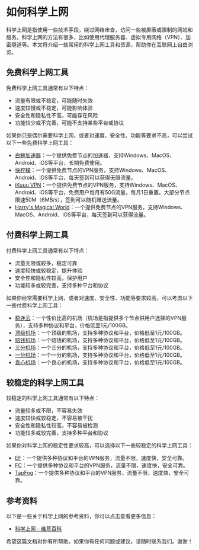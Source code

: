 # 如何科学上网

科学上网是指使用一些技术手段，绕过网络审查，访问一些被屏蔽或限制的网站和服务。科学上网的方法有很多，比如使用代理服务器、虚拟专用网络（VPN）、加密隧道等。本文将介绍一些常用的科学上网工具和资源，帮助你在互联网上自由浏览。

## 免费科学上网工具

免费科学上网工具通常有以下特点：

- 流量有限或不稳定，可能随时失效
- 速度较慢或不稳定，可能影响体验
- 安全性和隐私性不高，可能存在风险
- 功能较少或不完善，可能不支持某些平台或协议

如果你只是偶尔需要科学上网，或者对速度、安全性、功能等要求不高，可以尝试以下一些免费科学上网工具：

- [白鲸加速器](https://www.bjch123.com/?mid=3059)：一个提供免费节点的加速器，支持Windows、MacOS、Android、iOS等平台，长期免费使用。
- [快柠檬](https://knmvb.site/s/siri01/qzijhdg)：一个提供免费节点的VPN服务，支持Windows、MacOS、Android、iOS等平台，每天签到可以获得无限流量。
- [iKuuu VPN](https://ikuuu.art/user#)：一个提供免费节点的VPN服务，支持Windows、MacOS、Android、iOS等平台，免费用户每月有50G流量，每月1日重置。大部分节点限速50M（6MB/s），签到可以随机赠送流量。
- [Harry's Magical World](https://zfjvpn.gitbook.io/123/)：一个提供免费节点的VPN服务，支持Windows、MacOS、Android、iOS等平台，每天签到可以获得流量。

## 付费科学上网工具

付费科学上网工具通常有以下特点：

- 流量无限或较多，稳定可靠
- 速度较快或较稳定，提升体验
- 安全性和隐私性较高，保护用户
- 功能较多或较完善，支持多种平台和协议

如果你经常需要科学上网，或者对速度、安全性、功能等要求较高，可以考虑以下一些付费科学上网工具：

- [稳连云](https://xn--9kqq77hqun.com/#/dashboard)：一个性价比高的机场（机场是指提供多个节点供用户选择的VPN服务），支持多种协议和平台，价格低至1元/100GB。
- [顶级机场](https://xn--mes358a9urctx.com/#/dashboard)：一个顶级的机场，支持多种协议和平台，价格低至1元/100GB。
- [赔钱机场](https://xn--mes358aby2apfg.com/#/dashboard)：一个赔钱的机场，支持多种协议和平台，价格低至1元/100GB。
- [三分机场](https://xn--ehq00hgtfdmt.xyz/#/dashboard)：一个三分的机场，支持多种协议和平台，价格低至1元/100GB。
- [一分机场](https://xn--4gqx1hgtfdmt.com/#/plan)：一个一分的机场，支持多种协议和平台，价格低至1元/100GB。
- [良心机场](https://xn--mes91r2ng7p4a.com/#/plan)：一个良心的机场，支持多种协议和平台，价格低至1元/100GB。

## 较稳定的科学上网工具

较稳定的科学上网工具通常有以下特点：

- 流量较多或不限，不容易失效
- 速度较快或较稳定，不容易被干扰
- 安全性和隐私性较高，不容易被检测
- 功能较多或较完善，支持多种平台和协议

如果你对科学上网的稳定性要求较高，可以选择以下一些较稳定的科学上网工具：

- [EF](https://www.efcloud.me/#/register?code=kbbSUTvm)：一个提供多种协议和平台的VPN服务，流量不限，速度快，安全可靠。
- [FC](https://www.fccloud.cc/#/register?code=AYsN4z5L)：一个提供多种协议和平台的VPN服务，流量不限，速度快，安全可靠。
- [TapFog](https://tapfog.shop/#/register)：一个提供多种协议和平台的VPN服务，流量不限，速度快，安全可靠。

## 参考资料

以下是一些关于科学上网的参考资料，你可以点击查看更多信息：

- [科学上网 - 维基百科](https://zh.wikipedia.org/wiki/%E7%A7%91%E5%AD%A6%E4%B8%8A%E7%BD%91)

希望这篇文档对你有所帮助。如果你有任何问题或建议，请随时联系我们。谢谢！
